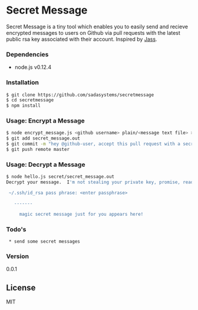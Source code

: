 # Secret Message

Secret Message is a tiny tool which enables you to easily send and recieve encrypted messages to users on Github via pull requests with the latest public rsa key associated with their account. Inspired by [Jass](https://github.com/jschauma/jass).

### Dependencies
* node.js v0.12.4

### Installation
```sh
$ git clone https://github.com/sadasystems/secretmessage
$ cd secretmessage
$ npm install
```

### Usage: Encrypt a Message
```sh
$ node encrypt_message.js <github username> plain/<message text file> > secret/secret_message.out
$ git add secret_message.out
$ git commit -m "hey @github-user, accept this pull request with a secret message just for you!"
$ git push remote master
```

### Usage: Decrypt a Message
```sh
$ node hello.js secret/secret_message.out
Decrypt your message.  I'm not stealing your private key, promise, read the code!

 ~/.ssh/id_rsa pass phrase: <enter passphrase>

   -------

     magic secret message just for you appears here!
```

### Todo's

     * send some secret messages

### Version
0.0.1

License
----

MIT